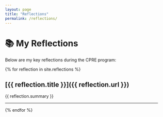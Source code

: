 ```yaml
---
layout: page
title: "Reflections"
permalink: /reflections/
---
```


# 📚 My Reflections

Below are my key reflections during the CPRE program:

{% for reflection in site.reflections %}
## [{{ reflection.title }}]({{ reflection.url }})
{{ reflection.summary }}

---

{% endfor %}

